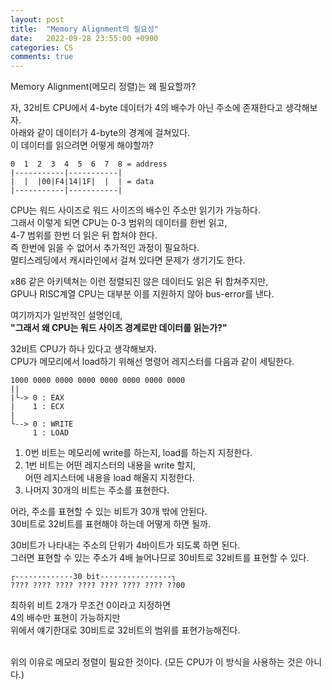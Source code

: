 ```yaml
---
layout: post
title:  "Memory Alignment의 필요성"
date:   2022-09-28 23:55:00 +0900
categories: CS
comments: true
---
```

Memory Alignment(메모리 정렬)는 왜 필요할까?  

자, 32비트 CPU에서 4-byte 데이터가 4의 배수가 아닌 주소에 존재한다고 생각해보자.  
아래와 같이 데이터가 4-byte의 경계에 걸쳐있다.  
이 데이터를 읽으려면 어떻게 해야할까?   
```
0  1  2  3  4  5  6  7  8 = address
|-----------|-----------|
|  |  |00|F4|14|1F|  |  | = data
|-----------|-----------|
```
CPU는 워드 사이즈로 워드 사이즈의 배수인 주소만 읽기가 가능하다.  
그래서 이렇게 되면 CPU는 0-3 범위의 데이터를 한번 읽고,  
4-7 범위를 한번 더 읽은 뒤 합쳐야 한다.    
즉 한번에 읽을 수 없어서 추가적인 과정이 필요하다.  
멀티스레딩에서 캐시라인에서 걸쳐 있다면 문제가 생기기도 한다.  

x86 같은 아키텍쳐는 이런 정렬되진 않은 데이터도 읽은 뒤 합쳐주지만,  
GPU나 RISC계열 CPU는 대부분 이를 지원하지 않아 bus-error를 낸다.  

여기까지가 일반적인 설명인데,  
**"그래서 왜 CPU는 워드 사이즈 경계로만 데이터를 읽는가?"**  

32비트 CPU가 하나 있다고 생각해보자.  
CPU가 메모리에서 load하기 위해선 명령어 레지스터를 다음과 같이 세팅한다.  
```
1000 0000 0000 0000 0000 0000 0000 0000
||
|└-> 0 : EAX
|    1 : ECX
|
└--> 0 : WRITE
     1 : LOAD
```
1. 0번 비트는 메모리에 write를 하는지, load를 하는지 지정한다.  
2. 1번 비트는 어떤 레지스터의 내용을 write 할지,  
어떤 레지스터에 내용을 load 해올지 지정한다.  
3. 나머지 30개의 비트는 주소를 표현한다.  

어라, 주소를 표현할 수 있는 비트가 30개 밖에 안된다.  
30비트로 32비트를 표현해야 하는데 어떻게 하면 될까.  

30비트가 나타내는 주소의 단위가 4바이트가 되도록 하면 된다.  
그러면 표현할 수 있는 주소가 4배 늘어나므로 30비트로 32비트를 표현할 수 있다.  
```
┌-------------30 bit----------------┐
???? ???? ???? ???? ???? ???? ???? ??00
```
최하위 비트 2개가 무조건 0이라고 지정하면  
4의 배수만 표현이 가능하지만  
위에서 얘기한대로 30비트로 32비트의 범위를 표현가능해진다.  

<br>
위의 이유로 메모리 정렬이 필요한 것이다.  
(모든 CPU가 이 방식을 사용하는 것은 아니다.) 